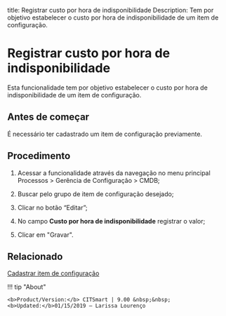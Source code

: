 title: Registrar custo por hora de indisponibilidade
Description: Tem por objetivo estabelecer o custo por hora de indisponibilidade de um item de configuração.
# Registrar custo por hora de indisponibilidade

Esta funcionalidade tem por objetivo estabelecer o custo por hora de indisponibilidade de um item de configuração.

Antes de começar
--------------------

É necessário ter cadastrado um item de configuração previamente.

Procedimento
----------------

1.  Acessar a funcionalidade através da navegação no menu principal Processos \>
    Gerência de Configuração \> CMDB;

2.  Buscar pelo grupo de item de configuração desejado;

3.  Clicar no botão “Editar”;

4.  No campo **Custo por hora de indisponibilidade** registrar o valor;

5.  Clicar em "Gravar".

Relacionado
----------------

[Cadastrar item de configuração](/pt-br/citsmart-platform-9/processes/configuration/use/register-CI.html)

!!! tip "About"

    <b>Product/Version:</b> CITSmart | 9.00 &nbsp;&nbsp;
    <b>Updated:</b>01/15/2019 – Larissa Lourenço
